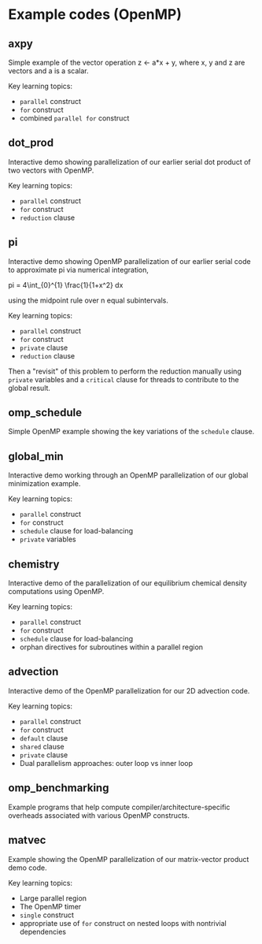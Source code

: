 # Example codes (OpenMP)

## axpy

Simple example of the vector operation z <- a*x + y, where x, y and z are vectors and a is a scalar.

Key learning topics:
* `parallel` construct
* `for` construct
* combined `parallel for` construct

## dot_prod

Interactive demo showing parallelization of our earlier serial dot product of two vectors with OpenMP.

Key learning topics:
* `parallel` construct
* `for` construct
* `reduction` clause

## pi

Interactive demo showing OpenMP parallelization of our earlier serial code to approximate pi via numerical integration,

  pi = 4\int_{0}^{1} \frac{1}{1+x^2} dx

using the midpoint rule over n equal subintervals.

Key learning topics:
* `parallel` construct
* `for` construct
* `private` clause
* `reduction` clause

Then a "revisit" of this problem to perform the reduction manually using `private` variables and a `critical` clause for threads to contribute to the global result.

## omp_schedule

Simple OpenMP example showing the key variations of the `schedule` clause.

## global_min

Interactive demo working through an OpenMP parallelization of our global minimization example.

Key learning topics:
* `parallel` construct
* `for` construct
* `schedule` clause for load-balancing
* `private` variables

## chemistry

Interactive demo of the parallelization of our equilibrium chemical density computations using OpenMP.

Key learning topics:
* `parallel` construct
* `for` construct
* `schedule` clause for load-balancing
* orphan directives for subroutines within a parallel region

## advection

Interactive demo of the OpenMP parallelization for our 2D advection code.

Key learning topics:
* `parallel` construct
* `for` construct
* `default` clause
* `shared` clause
* `private` clause
* Dual parallelism approaches: outer loop vs inner loop

## omp_benchmarking

Example programs that help compute compiler/architecture-specific overheads associated with various OpenMP constructs.

## matvec

Example showing the OpenMP parallelization of our matrix-vector product demo code.

Key learning topics:
* Large parallel region
* The OpenMP timer
* `single` construct
* appropriate use of `for` construct on nested loops with nontrivial dependencies
